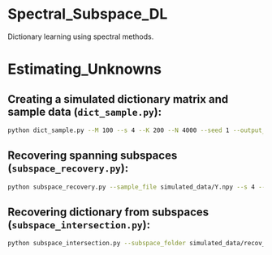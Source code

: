 # Spectral_Subspace_DL
Dictionary learning using spectral methods.

# Estimating_Unknowns

## Creating a simulated dictionary matrix and sample data (`dict_sample.py`):
```bash 
python dict_sample.py --M 100 --s 4 --K 200 --N 4000 --seed 1 --output_folder simulated_data
```

## Recovering spanning subspaces (`subspace_recovery.py`):
```bash 
python subspace_recovery.py --sample_file simulated_data/Y.npy --s 4 --output_folder simulated_data/recov_subspaces
```

## Recovering dictionary from subspaces (`subspace_intersection.py`):
```bash 
python subspace_intersection.py --subspace_folder simulated_data/recov_subspaces --output_folder simulated_data/results --tau 0.5 --J 1000 --eta 0.5
```

